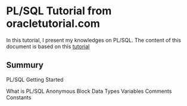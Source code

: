 # PL/SQL Tutorial from oracletutorial.com

In this tutorial, I present my knowledges on PL/SQL.
The content of this document is based on this [tutorial](https://www.oracletutorial.com/plsql-tutorial/)

## Summury

PL/SQL Getting Started

What is PL/SQL
Anonymous Block
Data Types
Variables
Comments
Constants
